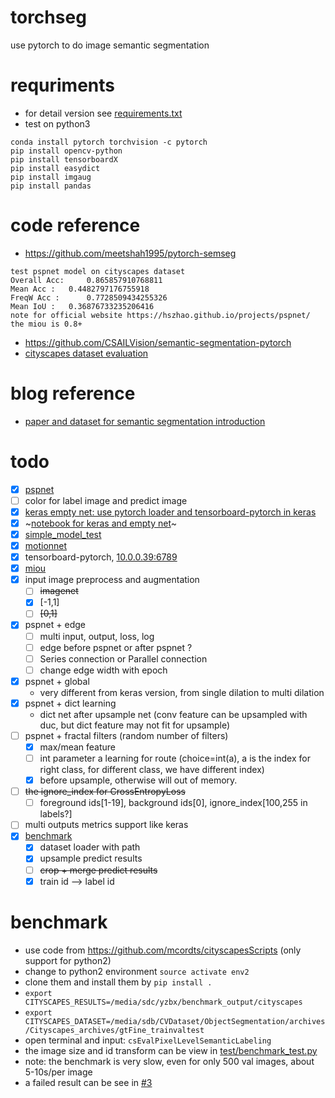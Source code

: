 # torchseg
use pytorch to do image semantic segmentation

# requriments
- for detail version see [requirements.txt](requirements.txt)
- test on python3
```
conda install pytorch torchvision -c pytorch
pip install opencv-python
pip install tensorboardX
pip install easydict
pip install imgaug
pip install pandas
```

# code reference
- https://github.com/meetshah1995/pytorch-semseg
```
test pspnet model on cityscapes dataset
Overall Acc: 	 0.865857910768811
Mean Acc : 	 0.4482797176755918
FreqW Acc : 	 0.7728509434255326
Mean IoU : 	 0.36876733235206416
note for official website https://hszhao.github.io/projects/pspnet/
the miou is 0.8+
```
- https://github.com/CSAILVision/semantic-segmentation-pytorch
- [cityscapes dataset evaluation](https://github.com/mcordts/cityscapesScripts)

# blog reference
- [paper and dataset for semantic segmentation introduction](https://meetshah1995.github.io/semantic-segmentation/deep-learning/pytorch/visdom/2017/06/01/semantic-segmentation-over-the-years.html#sec_datasets)

# todo
- [x] [pspnet](models/pspnet.py)
- [ ] color for label image and predict image
- [x] [keras empty net: use pytorch loader and tensorboard-pytorch in keras](models/keras/empty_net.py)
- [x] ~[notebook for keras and empty net](notebooks)~
- [x] [simple_model_test](test/simple_model_test.py)
- [x] [motionnet](models/motionnet.py)
- [x] tensorboard-pytorch, [10.0.0.39:6789](10.0.0.39:6789)
- [x] [miou](utils/metrics.py)
- [x] input image preprocess and augmentation
    - [ ] ~~imagenet~~
    - [x] [-1,1]
    - [ ] ~~[0,1]~~
- [x] pspnet + edge
    - [ ] multi input, output, loss, log
    - [ ] edge before pspnet or after pspnet ?
    - [ ] Series connection or Parallel connection
    - [ ] change edge width with epoch
- [x] pspnet + global
    - very different from keras version, from single dilation to multi dilation
- [x] pspnet + dict learning
    - dict net after upsample net (conv feature can be upsampled with duc, but dict feature may not fit for upsample)
- [ ] pspnet + fractal filters (random number of filters)
    - [x] max/mean feature
    - [ ] int parameter a learning for route (choice=int(a), a is the index for right class, for different class, we have different index)
    - [x] before upsample, otherwise will out of memory.
- [ ] ~~the ignore_index for CrossEntropyLoss~~
    - [ ] foreground ids[1-19], background ids[0], ignore_index[100,255 in labels?]
- [ ] multi outputs metrics support like keras
- [x] [benchmark](test/benchmark_test.py)
    - [x] dataset loader with path
    - [x] upsample predict results
    - [ ] ~~crop + merge predict results~~
    - [x] train id --> label id
    
# benchmark
- use code from https://github.com/mcordts/cityscapesScripts (only support for python2)
- change to python2 environment `source activate env2`
- clone them and install them by `pip install .`
- `export CITYSCAPES_RESULTS=/media/sdc/yzbx/benchmark_output/cityscapes`
- `export CITYSCAPES_DATASET=/media/sdb/CVDataset/ObjectSegmentation/archives/Cityscapes_archives/gtFine_trainvaltest`
- open terminal and input: `csEvalPixelLevelSemanticLabeling`
- the image size and id transform can be view in [test/benchmark_test.py](test/benchmark_test.py)
- note: the benchmark is very slow, even for only 500 val images, about 5-10s/per image
- a failed result can be see in [#3](https://github.com/ISCAS007/torchseg/issues/3)